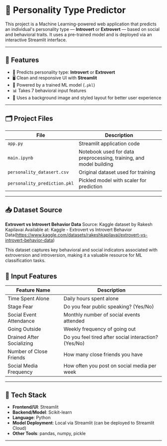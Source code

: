 # 🧠 Personality Type Predictor

This project is a Machine Learning-powered web application that predicts an individual's personality type — **Introvert** or **Extrovert** — based on social and behavioral traits. It uses a pre-trained model and is deployed via an interactive Streamlit interface.

---

## 📌 Features

- 🔮 Predicts personality type: **Introvert** or **Extrovert**
- 🖥️ Clean and responsive UI with **Streamlit**
- 🧠 Powered by a trained ML model (`.pkl`)
- 📊 Takes 7 behavioral input features
- 🌄 Uses a background image and styled layout for better user experience

---

## 🗂️ Project Files

| File | Description |
|------|-------------|
| `app.py` | Streamlit application code |
| `main.ipynb` | Notebook used for data preprocessing, training, and model building |
| `personality_datasert.csv` | Original dataset used for training |
| `personality_prediction.pkl` | Pickled model with scaler for prediction |

---
## 📥 Dataset Source
**Extrovert vs Introvert Behavior Data**
Source: Kaggle dataset by Rakesh Kapilavai
Available at: Kaggle - Extrovert vs Introvert Behavior Data(https://www.kaggle.com/datasets/rakeshkapilavai/extrovert-vs-introvert-behavior-data) 


This dataset captures key behavioral and social indicators associated with extroversion and introversion, making it a valuable resource for ML classification tasks.

## 🧪 Input Features

| Feature Name              | Description |
|--------------------------|-------------|
| Time Spent Alone         | Daily hours spent alone |
| Stage Fear               | Do you fear public speaking? (Yes/No) |
| Social Event Attendance  | Monthly number of social events attended |
| Going Outside            | Weekly frequency of going out |
| Drained After Socializing| Do you feel tired after social interaction? (Yes/No) |
| Number of Close Friends  | How many close friends you have |
| Social Media Frequency   | How often you post on social media per week |

---

## 🧰 Tech Stack

- **Frontend/UI**: Streamlit
- **Backend/Model**: Scikit-learn
- **Language**: Python
- **Model Deployment**: Local via Streamlit (can be deployed to Streamlit Cloud)
- **Other Tools**: pandas, numpy, pickle

---

